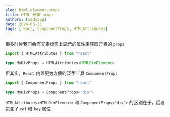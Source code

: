 ```yaml
---
slug: html-element-props
title: HTML 元素 props
authors: [1adybug]
date: 2024-05-31
tags: [react, ComponentProps, HTMLAttributes]
---
```


很多时候我们会有元素标签上显示的属性来获取元素的 `props`

```TypeScript
import { HTMLAttributes } from "react"

type MyDivProps = HTMLAttributes<HTMLDivElement>
```

但其实，`React` 内置更为方便的泛型工具 `ComponentProps`

```TypeScript
import { ComponentProps } from "react"

type MyDivProps = ComponentProps<"div">
```

`HTMLAttributes<HTMLDivElement>` 和 `ComponentProps<"div">` 的区别在于，后者包含了 `ref` 和 `key` 属性
